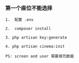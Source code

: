 ### 第一个座位不能选择
```
1.  配置 .env
```
```
2.  composer install 
```
```
3. php artisan key:generate
```
```
4. php artisan cinema:init
```
```
PS: screen and user 需要填充数据
```
